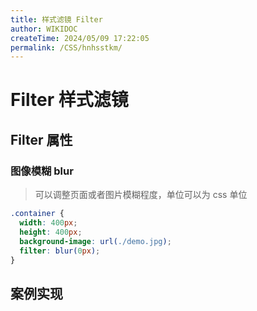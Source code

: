 ```yaml
---
title: 样式滤镜 Filter
author: WIKIDOC
createTime: 2024/05/09 17:22:05
permalink: /CSS/hnhsstkm/
---
```

# Filter 样式滤镜

## Filter 属性

### 图像模糊 blur

> 可以调整页面或者图片模糊程度，单位可以为 css 单位

```css
.container {
  width: 400px;
  height: 400px;
  background-image: url(./demo.jpg);
  filter: blur(0px);
}
```
## 案例实现
